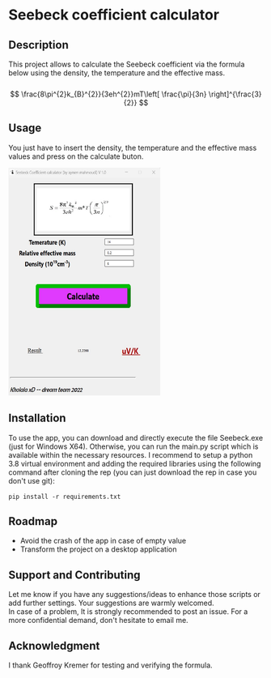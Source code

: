 # Seebeck coefficient calculator


## Description
This project allows to calculate the Seebeck coefficient via the formula below using the density, the temperature and the effective mass.
<br>
<br>
$$ \frac{8\pi^{2}k_{B}^{2}}{3eh^{2}}mT\left[ \frac{\pi}{3n} \right]^{\frac{3}{2}} $$



## Usage
You just have to insert the density, the temperature and the effective mass values and press on the calculate buton.

<img src="./resources/gui_screenshot.jpg"
     alt="gui" width="300" height="450"
      style="float: center"/>


## Installation
To use the app, you can download and directly execute the file Seebeck.exe (just for Windows X64). Otherwise, you can run the main.py script which is available within the necessary resources. I recommend to setup a python 3.8 virtual environment and adding the required libraries using the following command after cloning the rep (you can just download the rep in case you don't use git):
```console
pip install -r requirements.txt
```

## Roadmap
 <ul>
  <li>Avoid the crash of the app in case of empty value</li>
  <li>Transform the project on a desktop application</li>
</ul> 

## Support and Contributing
Let me know if you have any suggestions/ideas to enhance those scripts or add further settings. Your suggestions are warmly welcomed.
<br>
In case of a problem, It is strongly recommended to post an issue. For a more confidential demand, don't hesitate to email me.

## Acknowledgment
I thank Geoffroy Kremer for testing and verifying the formula.  
